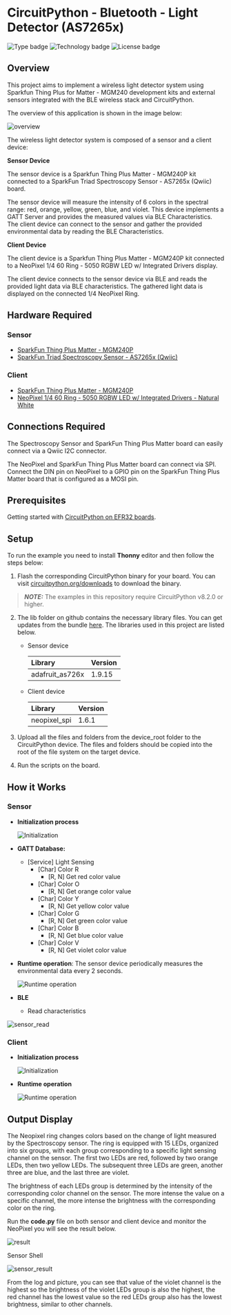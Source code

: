 # CircuitPython - Bluetooth - Light Detector (AS7265x) #

![Type badge](https://img.shields.io/badge/dynamic/json?url=https://raw.githubusercontent.com/SiliconLabs/application_examples_ci/master/circuitpython/cp_bluetooth_light_detector_common.json&label=Type&query=type&color=green)
![Technology badge](https://img.shields.io/badge/dynamic/json?url=https://raw.githubusercontent.com/SiliconLabs/application_examples_ci/master/circuitpython/cp_bluetooth_light_detector_common.json&label=Technology&query=technology&color=green)
![License badge](https://img.shields.io/badge/dynamic/json?url=https://raw.githubusercontent.com/SiliconLabs/application_examples_ci/master/circuitpython/cp_bluetooth_light_detector_common.json&label=License&query=license&color=green)
## Overview ##

This project aims to implement a wireless light detector system using Sparkfun Thing Plus for Matter - MGM240 development kits and external sensors integrated with the BLE wireless stack and CircuitPython.


The overview of this application is shown in the image below:

![overview](docs/overview.png)

The wireless light detector system is composed of a sensor and a client device: 

**Sensor Device**

The sensor device is a Sparkfun Thing Plus Matter - MGM240P kit connected to a SparkFun Triad Spectroscopy Sensor - AS7265x (Qwiic) board.

The sensor device will measure the intensity of 6 colors in the spectral range: red, orange, yellow, green, blue, and violet. This device implements a GATT Server and provides the measured values via BLE Characteristics. The client device can connect to the sensor and gather the provided environmental data by reading the BLE Characteristics.

**Client Device**

The client device is a Sparkfun Thing Plus Matter - MGM240P kit connected to a NeoPixel 1/4 60 Ring - 5050 RGBW LED w/ Integrated Drivers display. 

The client device connects to the sensor device via BLE and reads the provided light data via BLE characteristics. The gathered light data is displayed on the connected 1/4 NeoPixel Ring.

## Hardware Required ##

### Sensor ###

- [SparkFun Thing Plus Matter - MGM240P](https://www.sparkfun.com/products/20270)
- [SparkFun Triad Spectroscopy Sensor - AS7265x (Qwiic)](https://www.sparkfun.com/products/15050)

### Client ###

- [SparkFun Thing Plus Matter - MGM240P](https://www.sparkfun.com/products/20270)
- [NeoPixel 1/4 60 Ring - 5050 RGBW LED w/ Integrated Drivers - Natural White](https://www.adafruit.com/product/2874)

## Connections Required ##

The Spectroscopy Sensor and SparkFun Thing Plus Matter board can easily connect via a Qwiic I2C connector.

The NeoPixel and SparkFun Thing Plus Matter board can connect via SPI. Connect the DIN pin on NeoPixel to a GPIO pin on the SparkFun Thing Plus Matter board that is configured as a MOSI pin.

## Prerequisites ##

Getting started with [CircuitPython on EFR32 boards](../doc/running_circuitpython.md).


## Setup ##

To run the example you need to install **Thonny** editor and then follow the steps below:

1. Flash the corresponding CircuitPython binary for your board. You can visit [circuitpython.org/downloads](https://circuitpython.org/downloads?q=silabs) to download the binary.

> **_NOTE:_** The examples in this repository require CircuitPython v8.2.0 or higher.

2. The lib folder on github contains the necessary library files. You can get updates from the bundle [here](https://circuitpython.org/libraries). The libraries used in this project are listed below.
    - Sensor device

      | Library           | Version           |
      |:----------------- |:------------------|
      | adafruit_as726x   |       1.9.15      |

    - Client device 

      | Library           | Version           |
      |:----------------- |:------------------|
      | neopixel_spi      |       1.6.1       |

3. Upload all the files and folders from the device_root folder to the CircuitPython device. The files and folders should be copied into the root of the file system on the target device.

4. Run the scripts on the board.

## How it Works ##

### Sensor ###

- **Initialization process**

    ![Initialization](docs/sensor_init.png)

- **GATT Database:**
    - [Service] Light Sensing
        - [Char] Color R
            - [R, N] Get red color value
        - [Char] Color O
            - [R, N] Get orange color value
        - [Char] Color Y
            - [R, N] Get yellow color value
        - [Char] Color G
            - [R, N] Get green color value
        - [Char] Color B
            - [R, N] Get blue color value
        - [Char] Color V
            - [R, N] Get violet color value

- **Runtime operation**: The sensor device periodically measures the environmental data every 2 seconds.

    ![Runtime operation](docs/sensor_runtime.png)

- **BLE**
    - Read characteristics

![sensor_read](docs/sensor_read.png)

### Client ###

- **Initialization process**

    ![Initialization](docs/client_init.png)

- **Runtime operation**

    ![Runtime operation](docs/client_runtime.png)

## Output Display ##

The Neopixel ring changes colors based on the change of light measured by the Spectroscopy sensor. The ring is equipped with 15 LEDs, organized into six groups, with each group corresponding to a specific light sensing channel on the sensor. The first two LEDs are red, followed by two orange LEDs, then two yellow LEDs. The subsequent three LEDs are green, another three are blue, and the last three are violet.

The brightness of each LEDs group is determined by the intensity of the corresponding color channel on the sensor. The more intense the value on a specific channel, the more intense the brightness with the corresponding color on the ring.

Run the **code.py** file on both sensor and client device and monitor the NeoPixel you will see the result below.

![result](docs/result.png)

Sensor Shell

![sensor_result](docs/sensor_result.png)

From the log and picture, you can see that value of the violet channel is the highest so the brightness of the violet LEDs group is also the highest, the red channel has the lowest value so the red LEDs group also has the lowest brightness, similar to other channels.